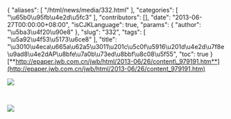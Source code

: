 {
    "aliases": [
        "/html/news/media/332.html"
    ],
    "categories": [
        "\u65b0\u95fb\u4e2d\u5fc3"
    ],
    "contributors": [],
    "date": "2013-06-27T00:00:00+08:00",
    "isCJKLanguage": true,
    "params": {
        "author": "\u5ba3\u4f20\u90e8"
    },
    "slug": "332",
    "tags": [
        "\u5a92\u4f53\u5173\u6ce8"
    ],
    "title": "\u3010\u4eca\u665a\u62a5\u3011\u201c\u5c0f\u5916\u201d\u4e2d\u7f8e\u9ad8\u4e2dAP\u8bfe\u7a0b\u73ed\u8bbf\u8c08\u5f55",
    "toc": true
}
[**http://epaper.jwb.com.cn/jwb/html/2013-06/26/content\_979191.htm**](http://epaper.jwb.com.cn/jwb/html/2013-06/26/content_979191.htm)

![](https://cdn.tfls.online/mirror/full/9d0250323ce15ec3c78a321513f1efa0ecc64029.jpg)

 

![](https://cdn.tfls.online/mirror/full/53226d8f0836c9b4f5c25277c3c60ad4e0229854.jpg)

